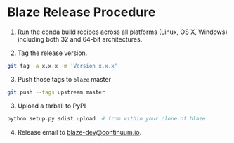 ﻿Blaze Release Procedure
=======================

1. Run the conda build recipes across all platforms (Linux, OS X,
   Windows) including both 32 and 64-bit architectures.

2. Tag the release version.

```sh
git tag -a x.x.x -m 'Version x.x.x'
```

3. Push those tags to `blaze` master

```sh
git push --tags upstream master
```

3. Upload a tarball to PyPI

```sh
python setup.py sdist upload  # from within your clone of blaze
```

4. Release email to blaze-dev@continuum.io.
